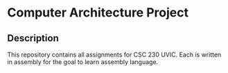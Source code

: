 # Computer Architecture Project
## Description
This repository contains all assignments for CSC 230 UVIC. Each is written in assembly for the goal to learn
assembly language.
